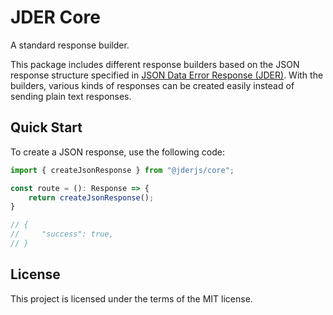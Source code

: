 # JDER Core

A standard response builder.

This package includes different response builders based on the JSON response structure specified in [JSON Data Error Response (JDER)](https://github.com/jder-std/spec). With the builders, various kinds of responses can be created easily instead of sending plain text responses.

## Quick Start

To create a JSON response, use the following code:

```ts
import { createJsonResponse } from "@jderjs/core";

const route = (): Response => {
    return createJsonResponse();
}

// {
//     "success": true,
// }
```

## License

This project is licensed under the terms of the MIT license.
